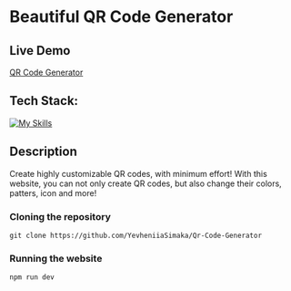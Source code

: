 # Beautiful QR Code Generator


## Live Demo
[QR Code Generator](https://qr-code-generator-3puymw2a4-yevheniia-simakas-projects.vercel.app/)

## Tech Stack: 
[![My Skills](https://skillicons.dev/icons?i=vite,react,tailwind,mui)](https://skillicons.dev)

## Description
Create highly customizable QR codes, with minimum effort! With this website, you can not only create QR codes, but also change their colors, patters, icon and more!

### Cloning the repository

```shell
git clone https://github.com/YevheniiaSimaka/Qr-Code-Generator
```

### Running the website

```shell
npm run dev
```

